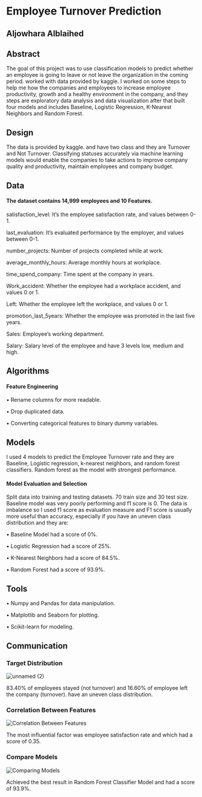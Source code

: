 # Employee Turnover Prediction 
## Aljowhara Alblaihed 

## Abstract
The goal of this project was to use classification models to predict whether an employee is going to leave or not leave the organization in
the coming period. worked with data provided by kaggle. I worked on some steps to help me how the companies and employees to increase employee
productivity, growth and a healthy environment in the company, and they steps are exploratory data analysis and data visualization after that 
built four models and includes Baseline, Logistic Regression, K-Nearest Neighbors and Random Forest.


## Design
The data is provided by kaggle. and have two class and they are Turnover and Not Turnover. Classifying statuses accurately via machine learning
models would enable the companies to take actions to improve company quality and productivity, maintain employees and company budget.


## Data
#### The dataset contains 14,999 employees and 10 Features. 

satisfaction_level: It’s the employee satisfaction rate, and values between 0-1.

last_evaluation: It’s evaluated performance by the employer, and values between 0-1.

number_projects: Number of projects completed while at work.

average_monthly_hours: Average monthly hours at workplace.

time_spend_company: Time spent at the company in years.

Work_accident: Whether the employee had a workplace accident, and values 0 or 1.

Left: Whether the employee left the workplace, and values 0 or 1.

promotion_last_5years: Whether the employee was promoted in the last five years.

Sales: Employee’s working department.

Salary: Salary level of the employee and have 3 levels low, medium and high.


## Algorithms
#### Feature Engineering
•	Rename columns for more readable.

•	Drop duplicated data.

•	Converting categorical features to binary dummy variables.


## Models
I used 4 models to predict the Employee Turnover rate and they are Baseline, Logistic regression, k-nearest neighbors, and random forest classifiers.
Random forest as the model with strongest performance. 

#### Model Evaluation and Selection
Split data into training and testing datasets. 70 train size and 30 test size.
Baseline model was very poorly performing and f1 score is 0.
The data is imbalance so I used f1 score as evaluation measure and F1 score is usually more useful than accuracy, especially if you have an uneven
class distribution and they are:

•	Baseline Model had a score of 0%.

•	Logistic Regression had a score of 25%.

•	K-Nearest Neighbors had a score of 84.5%.

•	Random Forest had a score of 93.9%.


## Tools
•	Numpy and Pandas for data manipulation.

•	Matplotlib and Seaborn for plotting.

•	Scikit-learn for modeling.


## Communication

### Target Distribution
![unnamed (2)](https://user-images.githubusercontent.com/75037992/142291073-732324b1-7b6a-4498-8663-c3eda4875d4e.jpg)

83.40% of employees stayed (not turnover) and 16.60% of employee left the company (turnover).
have an uneven class distribution.

### Correlation Between Features
![Correlation Between Features](https://user-images.githubusercontent.com/75037992/142292475-0315486f-5531-4eda-b355-8fa67129f945.jpg)

The most influential factor was employee satisfaction rate and  which had a score of 0.35.

### Compare Models
![Comparing Models](https://user-images.githubusercontent.com/75037992/142293815-021378a7-224b-4a60-b2b5-461b766f0442.jpg)

Achieved the best result in Random Forest Classifier Model and had a score of 93.9%.

